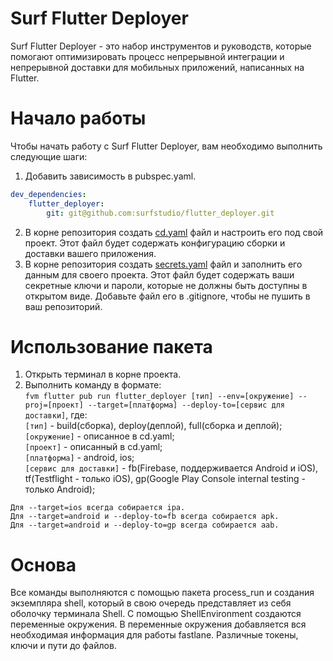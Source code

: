 # Surf Flutter Deployer
Surf Flutter Deployer - это набор инструментов и руководств, которые помогают оптимизировать процесс непрерывной интеграции и непрерывной доставки для мобильных приложений, написанных на Flutter.
# Начало работы
Чтобы начать работу с Surf Flutter Deployer, вам необходимо выполнить следующие шаги:
1. Добавить зависимость в pubspec.yaml.
```yaml
dev_dependencies:
    flutter_deployer:
        git: git@github.com:surfstudio/flutter_deployer.git
```
2. В корне репозитория создать [cd.yaml](cd.yaml) файл и настроить его под свой проект. Этот файл будет содержать конфигурацию сборки и доставки вашего приложения.
3. В корне репозитория создать [secrets.yaml](secrets.yaml) файл и заполнить его данным для своего проекта. Этот файл будет содержать ваши секретные ключи и пароли, которые не должны быть доступны в открытом виде. Добавьте файл его в .gitignore, чтобы не пушить в ваш репозиторий.
# Использование пакета
1. Открыть терминал в корне проекта.
2. Выполнить команду в формате:\
`
fvm flutter pub run flutter_deployer [тип] --env=[окружение] --proj=[проект] --target=[платформа] --deploy-to=[сервис для доставки]
`, где:\
`[тип]` - build(сборка), deploy(деплой), full(сборка и деплой);\
`[окружение]` - описанное в cd.yaml;\
`[проект]` - описанный в cd.yaml;\
`[платформа]` - android, ios;\
`[сервис для доставки]` - fb(Firebase, поддерживается Android и iOS), tf(Testflight - только iOS), gp(Google Play Console internal testing - только Android);
    
```
Для --target=ios всегда собирается ipa.
Для --target=android и --deploy-to=fb всегда собирается apk.
Для --target=android и --deploy-to=gp всегда собирается aab.
```
# Основа
Все команды выполняются с помощью пакета process_run и создания экземпляра shell, который в свою очередь представляет из себя оболочку терминала Shell.
С помощью ShellEnvironment создаются переменные окружения. В переменные окружения добавляется вся необходимая информация для работы fastlane. Различные токены, ключи и пути до файлов.
